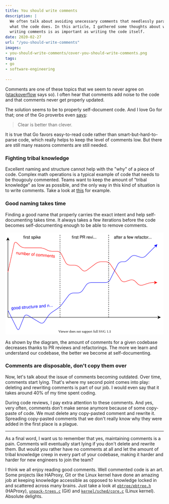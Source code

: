 ```yaml
---
title: You should write comments
description: |
  We often talk about avoiding unecessary comments that needlessly paraphrase
  what the code does. In this article, I gathered some thoughts about why
  writing comments is as important as writing the code itself.
date: 2020-02-27
url: "/you-should-write-comments"
images:
- you-should-write-comments/cover-you-should-write-comments.png
tags:
- go
- software-engineering

---
```

Comments are one of these topics that we seem to never agree on ([stackoverflow](https://softwareengineering.stackexchange.com/questions/1/comments-are-a-code-smell) says so). I often hear that comments add noise to the code and that comments never get properly updated.

The solution seems to be to properly self-document code. And I love Go for that; one of the Go proverbs even [says](https://go-proverbs.github.io/):

> Clear is better than clever.

It is true that Go favors easy-to-read code rather than smart-but-hard-to-parse code, which really helps to keep the level of comments low. But there are still many reasons comments are still needed.

### Fighting tribal knowledge

Excellent naming and structure cannot help with the "why" of a piece of code. Complex math operations is a typical example of code that needs to be thougouly commented. Teams want to keep the amount of "tribal knowledge" as low as possible, and the only way in this kind of situation is to write comments. Take a look at [this](https://github.com/haproxy/haproxy/blob/530408f976e5fe2f2f2b4b733b39da36770b566f/include/proto/freq_ctr.h#L138-L248) for example.

### Good naming takes time

Finding a good name that properly carries the exact intent and help self-documenting takes time. It always takes a few iterations before the code becomes self-documenting enough to be able to remove comments.

![Number of comments lowers with time](chart-comments-over-time.svg)

As shown by the diagram, the amount of comments for a given codebase decreases thanks to PR reviews and refactorings. The more we learn and understand our codebase, the better we become at self-documenting.

### Comments are disposable, don't copy them over

Now, let's talk about the issue of comments becoming outdated. Over time, comments start lying. That's where my second point comes into play: deleting and rewriting comments is part of our job. I would even say that it takes around 40% of my time spent coding.

During code reviews, I pay extra attention to these comments. And yes, very often, comments don't make sense anymore because of some copy-paste of code. We must delete any copy-pasted comment and rewrite it. Spreading copy-pasted comments that we don't really know why they were added in the first place is a plague.

***

As a final word, I want us to remember that yes, maintaining comments is a pain. Comments will eventually start lying if you don't delete and rewrite them. But would you rather have no comments at all and let the amount of tribal knowledge creep in every part of your codebase, making it harder and harder for new engineers to join the team?

I think we all enjoy reading good comments. Well commented code is an art. Some projects like HAProxy, Git or the Linux kernel have done an amazing job at keeping knowledge accessible as opposed to knowledge locked in and scattered across many brains. Just take a look at [`ebtree/ebtree.h`](https://github.com/haproxy/haproxy/blob/530408f976e5fe2f2f2b4b733b39da36770b566f/ebtree/ebtree.h#L23) (HAProxy), [`unpack-trees.c`](https://github.com/git/git/blob/2d2118b814c11f509e1aa76cb07110f7231668dc/unpack-trees.c#L821-L836) (Git) and [`kernel/sched/core.c`](https://github.com/torvalds/linux/blob/bfdc6d91a25f4545bcd1b12e3219af4838142ef1/kernel/sched/core.c#L157-L171) (Linux kernel). Absolute delights.

<!--
Join the discussion on Twitter:

{{< twitter 1233140530017644544 >}}
\-->
